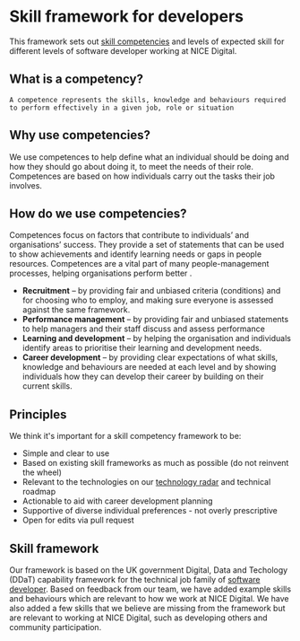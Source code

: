 # Skill framework for developers

This framework sets out [skill competencies](https://niceuk.sharepoint.com/sites/DIT_Engineering/_layouts/15/Doc.aspx?sourcedoc={44b57b0a-efe7-45f8-9960-0aa5b977cf47}&action=view) and levels of expected skill for different levels of software developer working at NICE Digital. 

## What is a competency?

```A competence represents the skills, knowledge and behaviours required to perform effectively in a given job, role or situation```

## Why use competencies?

We use competences to help define what an individual should be doing and how they should go about doing it, to meet the needs of their role. Competences are based on how individuals carry out the tasks their job involves.

## How do we use competencies?

Competences focus on factors that contribute to individuals’ and organisations’ success. They provide a set of statements that can be used to show achievements and identify learning needs or gaps in people resources. Competences are a vital part of many people-management processes, helping organisations perform better .

* **Recruitment** – by providing fair and unbiased criteria (conditions) and for choosing who to employ, and making sure everyone is assessed against the same framework.
* **Performance management** – by providing fair and unbiased statements to help managers and their staff discuss and assess performance
* **Learning and development** – by helping the organisation and individuals identify areas to prioritise their learning and development needs.
* **Career development** – by providing clear expectations of what skills, knowledge and behaviours are needed at each level and by showing individuals how they can develop their career by building on their current skills.


## Principles

We think it's important for a skill competency framework to be:

* Simple and clear to use
* Based on existing skill frameworks as much as possible (do not reinvent the wheel)
* Relevant to the technologies on our [technology radar](/technology-radar) and technical roadmap
* Actionable to aid with career development planning
* Supportive of diverse individual preferences - not overly prescriptive
* Open for edits via pull request

## Skill framework 

Our framework is based on the UK government Digital, Data and Techology (DDaT) capability framework for the technical job family of [software developer](https://www.gov.uk/guidance/software-developer).  Based on feedback from our team, we have added example skills and behaviours which are relevant to how we work at NICE Digital.  We have also added a few skills that we believe are missing from the framework but are relevant to working at NICE Digital, such as developing others and community participation.

